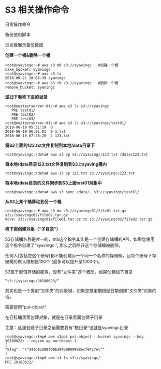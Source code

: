 # S3 相关操作命令

日常操作命令

备份使用脚本

浏览器展示备份数据


**创建一个桶&删除一个桶**

    root@syavingc:~# aws s3 mb s3://syavingc   #创建一个桶
    make_bucket: syavingc
    root@syavingc:~# aws s3 ls
    2018-06-21 10:05:39 syavingc
    root@syavingc:~# aws s3 rb s3://syavingc   #删除一个桶
    remove_bucket: syavingc

**递归下看桶下面的目录**

    root@eostestserver-01:~# aws s3 ls s3://syavingc
       PRE test01/
       PRE test02/
       PRE test03/
    root@eostestserver-01:~# aws s3 ls s3://syavingc/test01/
    2018-06-19 05:31:19  0 
    2018-06-19 06:01:01  9 1.txt
    2018-06-19 07:26:20  4 123.txt

**将S3上面的123.txt文件复制到本地/data目录下**

    root@syavingc:/data# aws s3 cp s3://syavingc/123.txt /data/123.txt

**将本地/data目录123.txt文件复制到S3上syaving桶内**

    root@syavingc:/data# aws s3 cp 123.txt s3://syavingc/123.txt

**将本地/data目录的文件同步到S3上面test01对象中**

    root@syavingc:/data# aws s3 sync /data/. s3://syavingc/test01/

**从S3上某个桶移动到另一个桶**

    root@syavingc:~# aws s3 mv s3://syavingc01/file01.tar.gz s3://syavingc02/file02.tar.gz
    move: s3://syavingc01/file01.tar.gz to s3://syavingc02/file02.tar.gz


**桶下面创建对象（“子目录”）**

S3存储桶名称是唯一的，mb这个指令其实是一个创建存储桶的API，如果您使用这个指令创建了“syavingc ”, 那么之后除非这个存储桶被删除，

任何人(包括您这个账号)都不能创建另一个同一个名称的存储桶，且每个账号下存储桶的默认限制是100个 (最多可以提升至1000个)。

S3属于键值存储的服务，没有“文件夹”这个概念，如果创建如下目录

    “s3://syavingc/20180623/”

其实也是一个类似“文件夹”的对象键，如果您想定期根据日期创建“文件夹”对象的话，

需要使用“put-object” 

在目标桶里面创建对象，就是在目录里面创建子目录

注意：这里创建子目录之前需要要有“根目录”也就是syavingc目录

    root@syavingc:/tmp# aws s3api put-object --bucket syavingc --key 20180622/ --region ap-northeast-1
    {
    "ETag": "\"d41d8cd98f00b204e9800998ecf8427e\""
    }
    root@syavingc:/tmp# aws s3 ls s3://syavingc/
    PRE 20180622/














